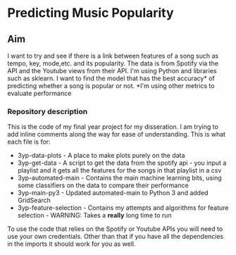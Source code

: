 # Predicting Music Popularity

## Aim
I want to try and see if there is a link between features of a song such as tempo, key, mode,etc. and its popularity. The data is from Spotify via the API and the Youtube views from their API. I'm using Python and libraries such as sklearn. I want to find the model that has the best accuracy* of predicting whether a song is popular or not. 
*I'm using other metrics to evaluate performance

### Repository description
This is the code of my final year project for my disseration. I am trying to add inline comments along the way for ease of understanding. This is what each file is for: 
* 3yp-data-plots - A place to make plots purely on the data
* 3yp-get-data - A script to get the data from the spotify api - you input a playlist and it gets all the features for the songs in that playlist in a csv
* 3yp-automated-main - Contains the main machine learning bits, using some classifiers on the data to compare their performance
* 3yp-main-py3 - Updated automated-main to Python 3 and added GridSearch
* 3yp-feature-selection - Contains my attempts and algorithms for feature selection - WARNING: Takes a **really** long time to run

To use the code that relies on the Spotify or Youtube APIs you will need to use your own credentials. Other than that if you have all the dependencies in the imports it should work for you as well.
